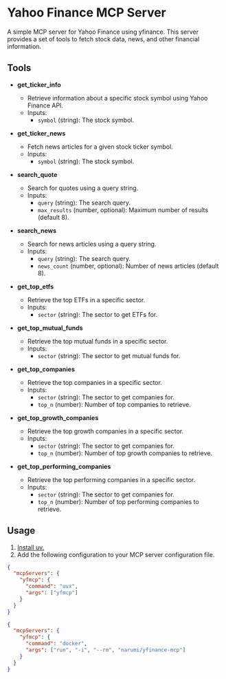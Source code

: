 # Yahoo Finance MCP Server

A simple MCP server for Yahoo Finance using yfinance. This server provides a set of tools to fetch stock data, news, and other financial information.

## Tools

- **get_ticker_info**

  - Retrieve information about a specific stock symbol using Yahoo Finance API.
  - Inputs:
    - `symbol` (string): The stock symbol.

- **get_ticker_news**

  - Fetch news articles for a given stock ticker symbol.
  - Inputs:
    - `symbol` (string): The stock symbol.

- **search_quote**

  - Search for quotes using a query string.
  - Inputs:
    - `query` (string): The search query.
    - `max_results` (number, optional): Maximum number of results (default 8).

- **search_news**

  - Search for news articles using a query string.
  - Inputs:
    - `query` (string): The search query.
    - `news_count` (number, optional): Number of news articles (default 8).

- **get_top_etfs**

  - Retrieve the top ETFs in a specific sector.
  - Inputs:
    - `sector` (string): The sector to get ETFs for.

- **get_top_mutual_funds**

  - Retrieve the top mutual funds in a specific sector.
  - Inputs:
    - `sector` (string): The sector to get mutual funds for.

- **get_top_companies**

  - Retrieve the top companies in a specific sector.
  - Inputs:
    - `sector` (string): The sector to get companies for.
    - `top_n` (number): Number of top companies to retrieve.

- **get_top_growth_companies**

  - Retrieve the top growth companies in a specific sector.
  - Inputs:
    - `sector` (string): The sector to get companies for.
    - `top_n` (number): Number of top growth companies to retrieve.

- **get_top_performing_companies**

  - Retrieve the top performing companies in a specific sector.
  - Inputs:
    - `sector` (string): The sector to get companies for.
    - `top_n` (number): Number of top performing companies to retrieve.

## Usage

1. [Install uv.](https://docs.astral.sh/uv/getting-started/installation/)
2. Add the following configuration to your MCP server configuration file.

```json
{
  "mcpServers": {
    "yfmcp": {
      "command": "uvx",
      "args": ["yfmcp"]
    }
  }
}
```

```json
{
  "mcpServers": {
    "yfmcp": {
      "command": "docker",
      "args": ["run", "-i", "--rm", "narumi/yfinance-mcp"]
    }
  }
}
```
